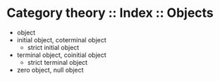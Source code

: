 # Category theory :: Index :: Objects

- object
- initial object, coterminal object
  - strict initial object
- terminal object, coinitial object
  - strict terminal object
- zero object, null object
